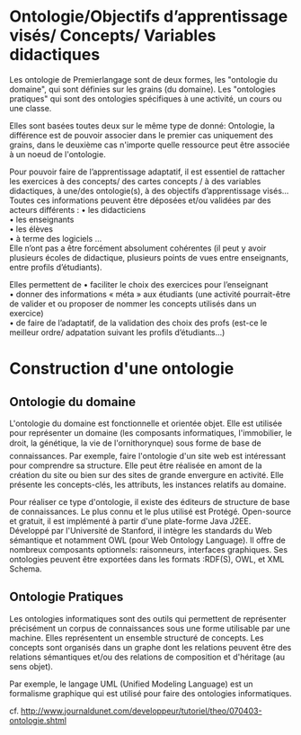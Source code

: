 
# Ontologie/Objectifs d’apprentissage visés/ Concepts/ Variables didactiques

Les ontologie de Premierlangage sont de deux formes, les "ontologie du domaine", qui sont définies sur les grains (du domaine).
Les "ontologies pratiques" qui sont des ontologies spécifiques à une activité, un cours ou une classe.

Elles sont basées toutes deux sur le même type de donné: Ontologie, la différence est de pouvoir associer dans le premier cas uniquement des grains, dans le deuxième cas n'importe quelle ressource peut être associée à un noeud de l'ontologie.


Pour pouvoir faire de l’apprentissage adaptatif, il est essentiel de rattacher les exercices à des concepts/ des cartes concepts / à des variables didactiques, à une/des ontologie(s), à des objectifs d’apprentissage visés… Toutes ces informations peuvent être déposées et/ou validées par des acteurs différents : 
    • les didacticiens  
    •  les enseignants  
    • les élèves   
    • à terme des logiciels ...  
Elle n’ont pas  a être forcément absolument cohérentes (il peut y avoir plusieurs écoles de didactique, plusieurs points de vues entre enseignants, entre profils d’étudiants).  

Elles permettent de 
    • faciliter le choix des exercices pour l’enseignant  
    • donner des informations « méta » aux étudiants (une activité pourrait-être de valider et ou proposer de nommer les concepts utilisés dans un exercice)  
    • de faire de l’adaptatif, de la validation des choix des profs (est-ce le meilleur ordre/ adpatation suivant les profils d’étudiants…)  

# Construction d'une ontologie 



## Ontologie du domaine
L'ontologie du domaine est fonctionnelle et orientée objet. Elle est utilisée pour représenter un domaine (les composants informatiques, l'immobilier, le droit, la génétique, la vie de l'ornithorynque) sous forme de base de connaissances. Par exemple, faire l'ontologie d'un site web est intéressant pour comprendre sa structure. Elle peut être réalisée en amont de la création du site ou bien sur des sites de grande envergure en activité. Elle présente les concepts-clés, les attributs, les instances relatifs au domaine.

Pour réaliser ce type d'ontologie, il existe des éditeurs de structure de base de connaissances. Le plus connu et le plus utilisé est Protégé. Open-source et gratuit, il est implémenté à partir d'une plate-forme Java J2EE. Développé par l'Université de Stanford, il intègre les standards du Web sémantique et notamment OWL (pour Web Ontology Language). Il offre de nombreux composants optionnels: raisonneurs, interfaces graphiques. Ses ontologies peuvent être exportées dans les formats :RDF(S), OWL, et XML Schema.

## Ontologie Pratiques
Les ontologies informatiques sont des outils qui permettent de représenter précisément un corpus de connaissances sous une forme utilisable par une machine. Elles représentent un ensemble structuré de concepts. Les concepts sont organisés dans un graphe dont les relations peuvent être des relations sémantiques et/ou des relations de composition et d'héritage (au sens objet).

Par exemple, le langage UML (Unified Modeling Language) est un formalisme graphique qui est utilisé pour faire des ontologies informatiques. 




cf. 
http://www.journaldunet.com/developpeur/tutoriel/theo/070403-ontologie.shtml
